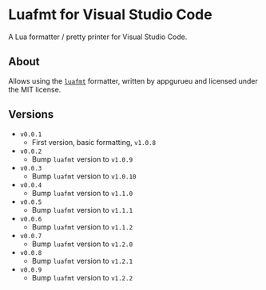 # Luafmt for Visual Studio Code

A Lua formatter / pretty printer for Visual Studio Code.

## About

Allows using the [`luafmt`](https://github.com/appgurueu/luafmt) formatter, written by appgurueu and licensed under the MIT license.

## Versions

* `v0.0.1`
  * First version, basic formatting, `v1.0.8`
* `v0.0.2`
  * Bump `luafmt` version to `v1.0.9`
* `v0.0.3`
  * Bump `luafmt` version to `v1.0.10`
* `v0.0.4`
  * Bump `luafmt` version to `v1.1.0`
* `v0.0.5`
  * Bump `luafmt` version to `v1.1.1`
* `v0.0.6`
  * Bump `luafmt` version to `v1.1.2`
* `v0.0.7`
  * Bump `luafmt` version to `v1.2.0`
* `v0.0.8`
  * Bump `luafmt` version to `v1.2.1`
* `v0.0.9`
  * Bump `luafmt` version to `v1.2.2`